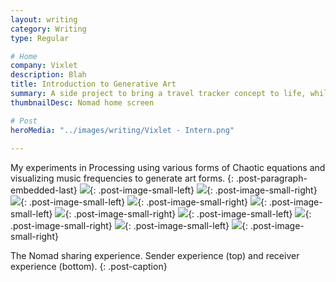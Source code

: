 ```yaml
---
layout: writing
category: Writing
type: Regular

# Home
company: Vixlet
description: Blah
title: Introduction to Generative Art
summary: A side project to bring a travel tracker concept to life, while learning Swift along the way.
thumbnailDesc: Nomad home screen

# Post
heroMedia: "../images/writing/Vixlet - Intern.png"
 
---
```

My experiments in Processing using various forms of Chaotic equations and visualizing music frequencies to generate art forms.
{: .post-paragraph-embedded-last}
<img src="../images/writing/gen-art/gen-art-1.png">{: .post-image-small-left}
<img src="../images/writing/gen-art/gen-art-2.png">{: .post-image-small-right}
<img src="../images/writing/gen-art/gen-art-3.png">{: .post-image-small-left}
<img src="../images/writing/gen-art/gen-art-4.png">{: .post-image-small-right}
<img src="../images/writing/gen-art/gen-art-5.png">{: .post-image-small-left}
<img src="../images/writing/gen-art/gen-art-6.png">{: .post-image-small-right}
<img src="../images/writing/gen-art/gen-art-7.png">{: .post-image-small-left}
<img src="../images/writing/gen-art/gen-art-8.png">{: .post-image-small-right}
<img src="../images/writing/gen-art/gen-art-9.png">{: .post-image-small-left}
<img src="../images/writing/gen-art/gen-art-10.png">{: .post-image-small-right}


 The Nomad sharing experience. Sender experience (top) and receiver experience (bottom).
{: .post-caption}